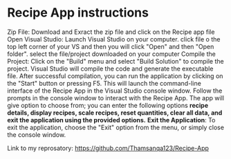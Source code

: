 # Recipe App instructions
Zip File: Download and  Exract the zip file and click on the Recipe app file
Open Visual Studio: Launch Visual Studio on your computer.
click file o the top left corner of your VS and then you will click "Open" and then "Open folder".
select the file/project downloaded on your computer
Compile the Project: Click on the "Build" menu and select "Build Solution" to compile the project. Visual Studio will compile the code and generate the executable file.
After successful compilation, you can run the application by clicking on the "Start" button or pressing F5. This will launch the command-line interface of the Recipe App in the Visual Studio console window.
Follow the prompts in the console window to interact with the Recipe App. The app will give option to choose from; you can enter the following options **recipe details, display recipes, scale recipes, reset quantities, clear all data, and exit the application using the provided options.**
**Exit the Application**: To exit the application, choose the "Exit" option from the menu, or simply close the console window.


Link to my reprosatory:
https://github.com/Thamsanqa123/Recipe-App
